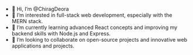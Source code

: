 
- 👋 Hi, I’m @ChiragDeora
- 👀 I’m interested in full-stack web development, especially with the MERN stack.
- 🌱 I’m currently learning advanced React concepts and improving my backend skills with Node.js and Express.
- 💞️ I’m looking to collaborate on open-source projects and innovative web applications and projects.

<!---
ChiragDeora/ChiragDeora is a ✨ special ✨ repository because its `README.md` (this file) appears on your GitHub profile.
You can click the Preview link to take a look at your changes.
--->
